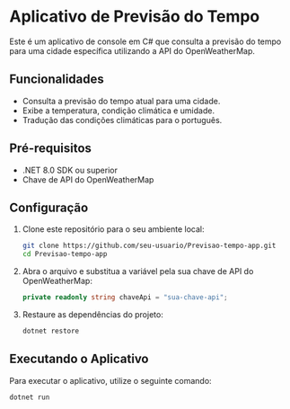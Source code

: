# Aplicativo de Previsão do Tempo

Este é um aplicativo de console em C# que consulta a previsão do tempo para uma cidade específica utilizando a API do OpenWeatherMap.

## Funcionalidades

- Consulta a previsão do tempo atual para uma cidade.
- Exibe a temperatura, condição climática e umidade.
- Tradução das condições climáticas para o português.

## Pré-requisitos

- .NET 8.0 SDK ou superior
- Chave de API do OpenWeatherMap

## Configuração

1. Clone este repositório para o seu ambiente local:
    ```sh
    git clone https://github.com/seu-usuario/Previsao-tempo-app.git
    cd Previsao-tempo-app
    ```

2. Abra o arquivo  e substitua a variável  pela sua chave de API do OpenWeatherMap:
    ```csharp
    private readonly string chaveApi = "sua-chave-api";
    ```

3. Restaure as dependências do projeto:
    ```sh
    dotnet restore
    ```

## Executando o Aplicativo

Para executar o aplicativo, utilize o seguinte comando:
```sh
dotnet run